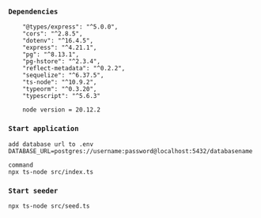  

### `Dependencies`   
        "@types/express": "^5.0.0",
        "cors": "^2.8.5",
        "dotenv": "^16.4.5",
        "express": "^4.21.1",
        "pg": "^8.13.1",
        "pg-hstore": "^2.3.4",
        "reflect-metadata": "^0.2.2",
        "sequelize": "^6.37.5",
        "ts-node": "^10.9.2",
        "typeorm": "^0.3.20",
        "typescript": "^5.6.3"

        node version = 20.12.2  


### `Start application`  
    add database url to .env  
    DATABASE_URL=postgres://username:password@localhost:5432/databasename

    command
    npx ts-node src/index.ts

### `Start seeder`  
    npx ts-node src/seed.ts


